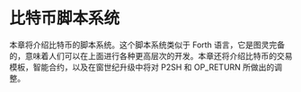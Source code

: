 # 比特币脚本系统

本章将介绍比特币的脚本系统。这个脚本系统类似于 Forth 语言，它是图灵完备的，意味着人们可以在上面进行各种更高层次的开发。本章还将介绍比特币的交易模板，智能合约，以及在窗世纪升级中将对 P2SH 和 OP_RETURN 所做出的调整。

